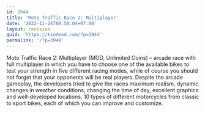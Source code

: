 ```yaml
---
id: 3944
title: 'Moto Traffic Race 2: Multiplayer'
date: '2022-11-24T08:58:04+07:00'
layout: revision
guid: 'https://kindmod.com/?p=3944'
permalink: '/?p=3944'
---
```


Moto Traffic Race 2: Multiplayer (MOD, Unlimited Coins) – arcade race with full multiplayer in which you have to choose one of the available bikes to test your strength in five different racing modes, while of course you should not forget that your opponents will be real players. Despite the arcade gameplay, the developers tried to give the races maximum realism, dynamic changes in weather conditions, changing the time of day, excellent graphics and well-developed locations. 10 types of different motorcycles from classic to sport bikes, each of which you can improve and customize.